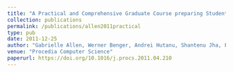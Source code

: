 ```yaml
---
title: "A Practical and Comprehensive Graduate Course preparing Students for Research involving Scientific Computing"
collection: publications
permalink: /publications/allen2011practical
type: pub
date: 2011-12-25
author: "Gabrielle Allen, Werner Benger, Andrei Hutanu, Shantenu Jha, Frank Loffler and Erik Schnetter"
venue: "Procedia Computer Science"
paperurl: https://doi.org/10.1016/j.procs.2011.04.210
---
```


